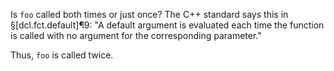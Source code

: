 Is `foo` called both times or just once? The C++ standard says this in §[dcl.fct.default]¶9: "A default argument is evaluated each time the function is called with no argument for the corresponding parameter."

Thus, `foo` is called twice.